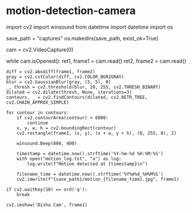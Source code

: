# motion-detection-camera
import cv2
import winsound
from datetime import datetime
import os

save_path = "captures"
os.makedirs(save_path, exist_ok=True)

cam = cv2.VideoCapture(0)

while cam.isOpened():
    ret1, frame1 = cam.read()
    ret2, frame2 = cam.read()

    diff = cv2.absdiff(frame1, frame2)
    gray = cv2.cvtColor(diff, cv2.COLOR_BGR2GRAY)
    blur = cv2.GaussianBlur(gray, (5, 5), 0)
    _, thresh = cv2.threshold(blur, 20, 255, cv2.THRESH_BINARY)
    dilated = cv2.dilate(thresh, None, iterations=3)
    contours, _ = cv2.findContours(dilated, cv2.RETR_TREE, cv2.CHAIN_APPROX_SIMPLE)

    for contour in contours:
        if cv2.contourArea(contour) < 6000:
            continue
        x, y, w, h = cv2.boundingRect(contour)
        cv2.rectangle(frame1, (x, y), (x + w, y + h), (0, 255, 0), 2)

        winsound.Beep(800, 400)

        timestamp = datetime.now().strftime('%Y-%m-%d %H:%M:%S')
        with open("motion_log.txt", "a") as log:
            log.write(f"Motion detected at {timestamp}\n")

        filename_time = datetime.now().strftime('%Y%m%d_%H%M%S')
        cv2.imwrite(f"{save_path}/motion_{filename_time}.jpg", frame1)

    if cv2.waitKey(10) == ord('q'):
        break

    cv2.imshow('Disha Cam', frame1)
